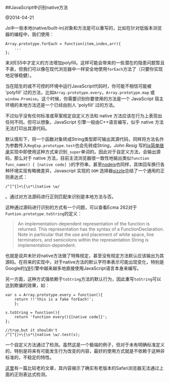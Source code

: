 ##JavaScript中识别native方法

@2014-04-21

Js中一些本地(native/built-in)对象和方法是可以重写的，比如在针对低版本浏览器的编程中，我们使用：

    Array.prototype.forEach = function(item,index,arr){
        ...
    };

来对ES5中才定义的方法增加polyfill。这样可能会带来的一些潜在的隐患问题暂且不表，但我们可以像在现代浏览器中一样安全地使用`forEach`方法了（只要你实现地足够稳健）。

当在陌生的或不可控的环境中运行JavaScript代码时，你可能不相信可能被 'polyfill' 过的方法，比如`Array.prototype.every`，`Array.prototype.map` 或 `window.Promise`。这个时候，你需要识别你要使用的方法是一个 JavaScript 宿主环境的本地方法还是一个已经由别人 'polyfill' 过的方法。

不过似乎没有任何标准或草案规定自定义方法和 native 方法应该在行为上表现出任何不同。但可以想象，JavaScript 引擎一般由C++语言编写，似乎 native 方法无法打印出其源代码。

默认情形下，将一个函数对象转成String类型即可输出其源代码，同样将方法名作为参数传入`RegExp.prototype.test`也会先转成String，_John Resig_ 写的[js简单继承](http://ejohn.org/blog/simple-javascript-inheritance/)实现中即使用这种方式来识别`_super`单词的。因此对于自定义方法，会输出源码，那么对于 native 方法，目前主流浏览器很一致性地输出类似`function func_name() { [native code] }`的字符串，甚至[nodejs](http://nodejs.org/)也同样，具体回车换行各种环境实现有略微差异，Javascript 实现的 `DOM` 选择器[sizzle](http://sizzlejs.com/)总结了一个通用的正则表达式：

    /^[^{]+\{\s*\[native \w/
    
。通过对方法源码进行正则匹配来识别是本地方法与否。

这种通过源码进行识别的方式有一个问题，可以查看Ecma 262对于`Funtion.prototype.toString`的定义：

> An implementation-dependent representation of the function is returned. This representation has the syntax of a FunctionDeclaration. Note in particular that the use and placement of white space, line terminators, and semicolons within the representation String is implementation-dependent.

也就是说并未针对native方法做了特殊规定，甚至没有规定方法默认应该输出为其源码。在将来的实现中，对于native方法的默认字符串表示可能出现变化，特别是Google的[V8](https://code.google.com/p/v8/)引擎中越来越多地直接使用JavaScript语言本身来编写。

另一方面，这种方式强依赖于`toString`方法的默认行为，因此重写`toString`可以达到欺骗的效果，如：

    var s = Array.prototype.every = function(){
        return !!'this is a fake forEach!';
        };

    s.toString = function(){
        return 'function every(){[native code]}';
    };
    
    //true,but it shouldn't
    /^[^{]+\{\s*\[native \w/.test(s);

一个自定义方法通过了检测。虽然这是一个极端的例子，但对于未有明确标准定义的，特别是将来有可能发生行为改变的内容，最好的使用方式就是不依赖于这种非标准的，不稳定的特性。

[这里](http://perfectionkills.com/detecting-built-in-host-methods/)有一篇比较老的文章，其内容揭示了确实有老版本的Safari浏览器无法通过上面的正则表达式检测。
